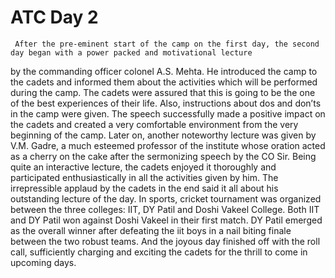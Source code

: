#  ATC Day 2 

     After the pre-eminent start of the camp on the first day, the second day began with a power packed and motivational lecture
by the commanding officer colonel A.S. Mehta. He introduced the camp to the cadets and informed them about the activities which
will be performed during the camp. The cadets were assured that this is going to be the one of the best experiences of their life.
Also, instructions about dos and don’ts in the camp were given. The speech successfully made a positive impact on the cadets and
created a very comfortable environment from the very beginning of the camp.
    Later on, another noteworthy lecture was given by V.M. Gadre, a much esteemed professor of the institute whose oration acted as
a cherry on the cake after the sermonizing speech by the CO Sir. Being quite an interactive lecture, the cadets enjoyed it thoroughly
and participated enthusiastically in all the activities given by him. The irrepressible applaud by the cadets in the end said it all
about his outstanding lecture of the day.
    In sports, cricket tournament was organized between the three colleges: IIT, DY Patil and Doshi Vakeel College. Both IIT and DY 
Patil won against Doshi Vakeel in their first match. DY Patil emerged as the overall winner after defeating the iit boys in a nail 
biting finale between the two robust teams. And the joyous day finished off with the roll call, sufficiently charging and exciting 
the cadets for the thrill to come in upcoming days.
